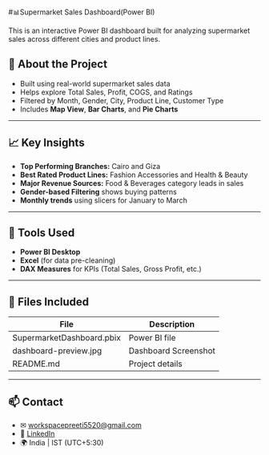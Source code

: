 #📊Supermarket Sales Dashboard(Power BI)

This is an interactive Power BI dashboard built for analyzing supermarket sales across different cities and product lines.


## 📌 About the Project

- Built using real-world supermarket sales data
- Helps explore Total Sales, Profit, COGS, and Ratings
- Filtered by Month, Gender, City, Product Line, Customer Type
- Includes **Map View**, **Bar Charts**, and **Pie Charts**

---

## 📈 Key Insights

- **Top Performing Branches:** Cairo and Giza
- **Best Rated Product Lines:** Fashion Accessories and Health & Beauty
- **Major Revenue Sources:** Food & Beverages category leads in sales
- **Gender-based Filtering** shows buying patterns
- **Monthly trends** using slicers for January to March

---

## 🔧 Tools Used

- **Power BI Desktop**
- **Excel** (for data pre-cleaning)
- **DAX Measures** for KPIs (Total Sales, Gross Profit, etc.)

---

## 📁 Files Included

| File | Description |
|------|-------------|
| SupermarketDashboard.pbix | Power BI file |
| dashboard-preview.jpg | Dashboard Screenshot |
| README.md | Project details |

---

## 📫 Contact

- ✉ workspacepreeti5520@gmail.com
- 🔗 [LinkedIn](https://www.linkedin.com/in/preeti-singh-053956370/)
- 🌍 India | IST (UTC+5:30)
